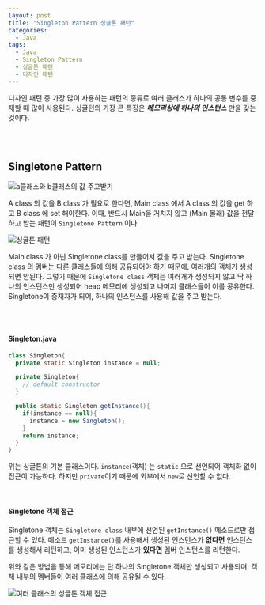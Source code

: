 ```yaml
---
layout: post
title: "Singleton Pattern 싱글톤 패턴"
categories:
  - Java
tags:
  - Java
  - Singleton Pattern
  - 싱글톤 패턴
  - 디자인 패턴
---
```

디자인 패턴 중 가장 많이 사용하는 패턴의 종류로 여러 클래스가 하나의 공통 변수를 중재할 때 많이 사용된다.
싱글턴의 가장 큰 특징은 ***메모리상에 하나의 인스턴스*** 만을 갖는 것이다.


<br>
<br>


## Singletone Pattern

![a클래스와 b클래스의 값 주고받기](https://i.imgur.com/dhfimPj.png)


A class 의 값을 B class 가 필요로 한다면, Main class 에서 A class 의 값을 get 하고 B class 에 set 해야한다.
이때, 반드시 Main을 거치지 않고 (Main 몰래) 값을 전달하고 받는 패턴이 ```Singletone Pattern``` 이다.


![싱글톤 패턴](https://i.imgur.com/etof3BM.png)

Main class 가 아닌 Singletone class를 만들어서 값을 주고 받는다.
Singletone class 의 멤버는 다른 클래스들에 의해 공유되어야 하기 때문에, 여러개의 객체가 생성되면 안된다.
그렇기 때문에 ```Singletone class``` 객체는 여러개가 생성되지 않고 딱 하나의 인스턴스만 생성되어 heap 메모리에 생성되고 나머지 클래스들이 이를 공유한다.
Singletone이 중재자가 되어, 하나의 인스턴스를 사용해 값을 주고 받는다.

<br><br>


#### Singleton.java
```java
class Singleton{
  private static Singleton instance = null;

  private Singleton{
    // default constructor
  }

  public static Singleton getInstance(){
    if(instance == null){
      instance = new Singleton();
    }
    return instance;
  }
}
```
위는 싱글톤의 기본 클래스이다. ```instance```(객체) 는 ```static``` 으로 선언되어 객체화 없이 접근이 가능하다.
하지만 ```private```이기 때문에 외부에서 ```new```로 선언할 수 없다.

<br>

#### Singletone 객체 접근
Singletone 객체는 ```Singletone class``` 내부에 선언된 ```getInstance()``` 메소드로만 접근할 수 있다.
메소드 ```getInstance()```를 사용해서 생성된 인스턴스가 **없다면** 인스턴스를 생성해서 리턴하고,
이미 생성된 인스턴스가 **있다면** 멤버 인스턴스를 리턴한다.

위와 같은 방법을 통해 메모리에는 단 하나의 Singletone 객체만 생성되고 사용되며, 객체 내부의 멤버들이 여러 클래스에 의해 공유될 수 있다.

![여러 클래스의 싱글톤 객체 접근](https://i.imgur.com/EAwIjs2.png)
